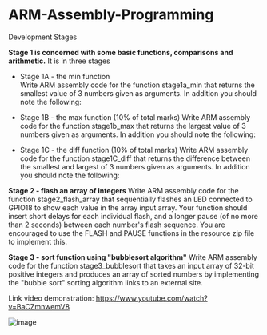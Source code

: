# ARM-Assembly-Programming

Development Stages

**Stage 1 is concerned with some basic functions, comparisons and arithmetic.** It is in three stages

- Stage 1A - the min function  
Write ARM assembly code for the function stage1a_min that returns the smallest value of 3 numbers given as arguments. In addition you should note the following:

- Stage 1B - the max function  (10% of total marks)
Write ARM assembly code for the function stage1b_max that returns the largest value of 3 numbers given as arguments. In addition you should note the following:

- Stage 1C  - the diff function (10% of total marks)
Write ARM assembly code for the function stage1C_diff that returns the difference between the smallest and largest of 3 numbers given as arguments. In addition you should note the following:

**Stage 2 - flash an array of integers**
Write ARM assembly code for the function stage2_flash_array that sequentially flashes an LED connected to GPIO18 to show each value in the array input array.    Your function should insert short delays for each individual flash, and a longer pause (of no more than 2 seconds) between each number's flash sequence. You are encouraged to use the FLASH and PAUSE functions in the resource zip file to implement this.

**Stage 3 - sort function using "bubblesort algorithm"**
Write ARM assembly code for the function stage3_bubblesort that takes an input array of 32-bit positive integers and produces an array of sorted numbers by implementing the "bubble sort" sorting algorithm links to an external site.

Link video demonstration: https://www.youtube.com/watch?v=BaCZmnwemV8

![image](https://github.com/thanhthy275/ARM-Assembly-Programming/assets/67629044/44e15bd3-7bc0-42e4-ba1c-cc6745f70ff1)

